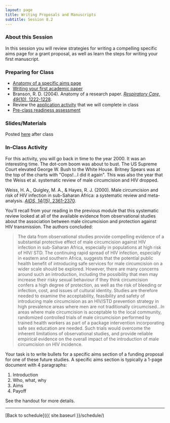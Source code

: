 ```yaml
---
layout: page
title: Writing Proposals and Manuscripts
subtitle: Session 8.2
---
```


### About this Session

In this session you will review strategies for writing a compelling specific aims page for a grant proposal, as well as learn the steps for writing your first manuscript.

### Preparing for Class

* [Anatomy of a specific aims page](http://www.biosciencewriters.com/NIH-Grant-Applications-The-Anatomy-of-a-Specific-Aims-Page.aspx)
* [Writing your first academic paper](https://github.com/jtleek/firstpaper)
* Branson, R. D. (2004). Anatomy of a research paper. [*Respiratory Care, 49(10)*, 1222-1228](https://www.ncbi.nlm.nih.gov/pubmed/15447807).
* Review the [application activity](https://drive.google.com/open?id=1VFOhVSzHFO7uFHaK1-uz2WaOgH17wvr7) that we will complete in class
* [Pre-class readiness assessment](https://docs.google.com/spreadsheets/d/1FkE2xrVPej8o07Kgd9mNEK0vovv8EzJfVoAjUOO_gy0/edit?usp=sharing)

### Slides/Materials

Posted [here](https://drive.google.com/drive/folders/0Bxn_jkXZ1lxuVklQakF4MjZGSDQ?usp=sharing) after class

### In-Class Activity

For this activity, you will go back in time to the year 2000. It was an interesting time. The dot-com boom was about to bust. The US Supreme Court elevated George W. Bush to the White House. Britney Spears was at the top of the charts with "Oops!...I did it again". This was also the year that the Weiss et al. systematic review of male circumcision and HIV dropped. 

Weiss, H. A., Quigley, M. A., & Hayes, R. J. (2000). Male circumcision and risk of HIV infection in sub-Saharan Africa: a systematic review and meta-analysis. [*AIDS, 14(15)*, 2361-2370](http://bit.ly/2nJfDAO). 

You'll recall from your reading in the previous module that this systematic review looked at all of the available evidence from observational studies about the association between male circumcision and protection against HIV transmission. The authors concluded:

> The data from observational studies provide compelling evidence of a substantial protective effect of male circumcision against HIV infection in sub-Saharan Africa, especially in populations at high risk of HIV/ STD. The continuing rapid spread of HIV infection, especially in eastern and southern Africa, suggests that the potential public health benefit of introducing safe services for male circumcision on a wider scale should be explored. However, there are many concerns around such an introduction, including the possibility that men may increase their risky sexual behaviour if they think circumcision confers a high degree of protection, as well as the risk of bleeding or infection, cost, and issues of cultural identity. Studies are therefore needed to examine the acceptability, feasibility and safety of introducing male circumcision as an HIV/STD prevention strategy in high prevalence areas where men are not traditionally circumcised...In areas where male circumcision is acceptable to the local community, randomized controlled trials of male circumcision performed by trained health workers as part of a package intervention incorporating safe sex education are needed. Such trials would overcome the inherent limitations of observational studies, and provide reliable empirical evidence on the overall impact of the introduction of male circumcision on HIV incidence.

Your task is to write bullets for a specific aims section of a funding proposal for one of these future studies. A specific aims section is typically a 1-page document with 4 paragraphs: 

1. Introduction
2. Who, what, why
3. Aims
4. Payoff

See the handout for more details.

* * *

[Back to schedule]({{ site.baseurl }}/schedule/)